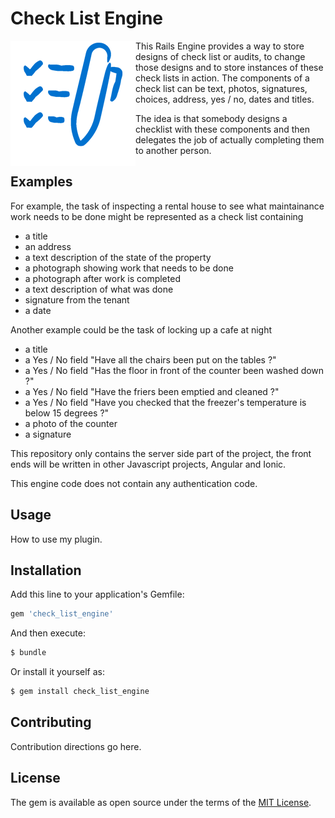 # Check List Engine

<img align="left"  src="https://github.com/guy-roberts/check_list_engine/blob/master/docs/checklist_icon.png">

This Rails Engine provides a way to store designs of check list or audits, to change those designs and to store instances
of these check lists in action.  The components of a check list can be text, photos, signatures, choices, address, yes / no, dates and titles.

The idea is that somebody designs a checklist with these components and then delegates the job of actually completing them to another person.


## Examples

For example, the task of inspecting a rental house to see what maintainance work needs to be done might be represented as a check list
containing

* a title
* an address
* a text description of the state of the property
* a photograph showing work that needs to be done
* a photograph after work is completed
* a text description of what was done
* signature from the tenant
* a date 

Another example could be the task of locking up a cafe at night

* a title
* a Yes / No field "Have all the chairs been put on the tables ?"
* a Yes / No field "Has the floor in front of the counter been washed down ?"
* a Yes / No field "Have the friers been emptied and cleaned ?"
* a Yes / No field "Have you checked that the freezer's temperature is below 15 degrees ?"
* a photo of the counter
* a signature


This repository only contains the server side part of the project, the front ends will be written in other
Javascript projects, Angular and Ionic.

This engine code does not contain any authentication code.



## Usage
How to use my plugin.

## Installation
Add this line to your application's Gemfile:

```ruby
gem 'check_list_engine'
```

And then execute:
```bash
$ bundle
```

Or install it yourself as:
```bash
$ gem install check_list_engine
```

## Contributing
Contribution directions go here.

## License
The gem is available as open source under the terms of the [MIT License](http://opensource.org/licenses/MIT).
